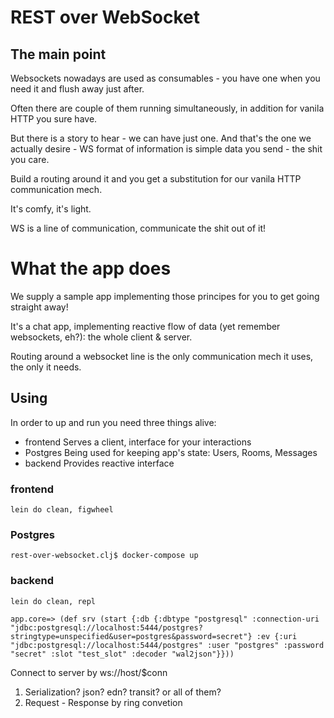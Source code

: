 # REST over WebSocket

## The main point

Websockets nowadays are used as consumables - you have one when you need it and flush away just after.

Often there are couple of them running simultaneously, in addition for vanila HTTP you sure have.

But there is a story to hear - we can have just one. And that's the one we actually desire - WS format of information is simple data you send - the shit you care.

Build a routing around it and you get a substitution for our vanila HTTP communication mech.


It's comfy, it's light.

WS is a line of communication, communicate the shit out of it!


# What the app does

We supply a sample app implementing those principes for you to get going straight away!

It's a chat app, implementing reactive flow of data (yet remember websockets, eh?): the whole client & server.

Routing around a websocket line is the only communication mech it uses, the only it needs.



## Using

In order to up and run you need three things alive:
- frontend
Serves a client, interface for your interactions
- Postgres
Being used for keeping app's state: Users, Rooms, Messages
- backend
Provides reactive interface

### frontend

`lein do clean, figwheel`

### Postgres

`rest-over-websocket.clj$ docker-compose up`

### backend

`lein do clean, repl`

`app.core=> (def srv (start {:db {:dbtype "postgresql"
                                  :connection-uri "jdbc:postgresql://localhost:5444/postgres?stringtype=unspecified&user=postgres&password=secret"}
                                  :ev {:uri "jdbc:postgresql://localhost:5444/postgres"
                                  :user "postgres"
                                  :password "secret"
                                  :slot "test_slot"
                                  :decoder "wal2json"}}))`

Connect to server by ws://host/$conn


1. Serialization? json? edn? transit? or all of them?
2. Request - Response by ring convetion 